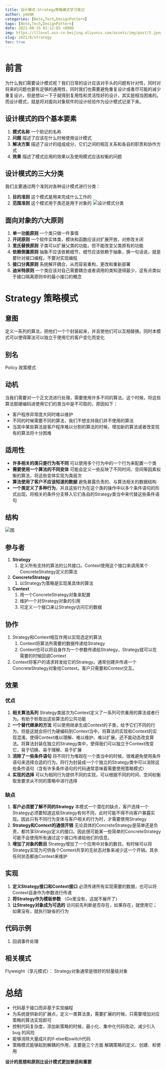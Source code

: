 ```yaml
---
title: 设计模式-Strategy策略模式学习笔记
author: ymkNK
categories: [Note,Tech,DesignPattern]
tags: [Note,Tech,DesignPattern]
date: 2021-08-15 02:12:03 +0800
img: https://lllovol.oss-cn-beijing.aliyuncs.com/assets/img/post/5.jpeg
slug: 2021/8/strategy
toc: true
---
```

# 前言
为什么我们需要设计模式呢？我们日常的设计应该对手头的问题有针对性，同时对将来的问题也要有足够的通用性，同时我们也需要避免重复设计或者尽可能的减少重复设计。但是想以一下子就得到复用性和灵活性好的设计，其实是相当困难的。
而设计模式，就是将对面向对象软件的设计经验作为设计模式记录下来。

## 设计模式的四个基本要素
1. **模式名称** 一个助记的名称
2. **问题** 描述了应该在什么时候使用设计模式
3. **解决方案** 描述了设计的组成成分，它们之间的相互关系和各自的职责和协作方式
4. **效果** 描述了模式应用的效果以及使用模式应该权衡的问题 
   
## 设计模式的三大分类
   我们主要通过两个准则对各种设计模式进行分类：
1. **目的准则** 这个模式是用来完成什么工作的
2. **范围准则** 这个模式用于类还是用于对象的
![设计模式分类](https://lllovol.oss-cn-beijing.aliyuncs.com/assets/img/post/screenshot-20210816-013825.png)

## 面向对象的六大原则
1. **单一功能原则** 一个类只做一件事情
2. **开闭原则** 一个软件实体类，模块和函数应该对扩展开放，对修改关闭
3. **里氏替换原则** 子类可以扩展父类的功能，但不能改变父类原有的功能
4. **依赖倒置原则** 抽象不应该依赖细节，细节应该依赖于抽象，换一句话说，就是要针对接口编程，不要对实现编程
5. **接口分离原则** 系统解开耦合，从而容易重构，更改和重新部署
6. **迪米特原则** 一个类应该对自己需要耦合或者调用的类知道得最少，这有点类似于接口隔离原则中的最小接口的概念

# Strategy 策略模式
## 意图
定义一系列的算法，把他们一个个封装起来，并且使他们可以互相替换。同时本模式可以使得算法可以独立于使用它的客户变化而变化

## 别名
Policy 政策模式

## 动机
当我们需要对一个正文流进行处理，需要使用许多不同的算法。这个时候，将这些算法那硬编码进使用它们的类当中是不可取的，原因如下：
- 客户程序异常庞大同时难以维护
- 不同的时候需要不同的算法，我们不想支持我们并不使用的算法
- 当其中某些算法是客户程序难以分割的算法的时候，增加新的算法或者改变现有的算法将十分困难 
  
## 适用性
- **许多相关的类只是行为有不同** 可以使用多个行为中的一个行为来配置一个类
- **需要使用一个算法的不同变体** 可能会定义一些反映了不同时间、空间等因素权衡的算法，将这些变体实现为类层次
- **算法使用了客户不应该知道的数据** 避免暴露负责的、与算法相关的数据结构
- **一个类定义了多种行为**，并且这些行为在这个类的操作中以多个条件语句的形式出现。将相关的条件分支移入它们各自的Strategy类当中来代替这些条件语句
  
## 结构
  ![图](https://lllovol.oss-cn-beijing.aliyuncs.com/assets/img/post/UML%20%E5%9B%BE.jpg)
  
## 参与者
1. **Strategy**
    1. 定义所有支持的算法的公共接口。Context使用这个接口来调用某个ConcreteStrategy定义的算法
2. **ConcreteStrategy**
    1. 以Strategy为策略是实现某具体的算法
3. **Context**
    1. 用一个ConcreteStrategy对象来配置
    2. 维护一个对Strategy对象的引用
    3. 可定义一个接口来让Strategy访问它的数据 
   
## 协作
1. Strategy和Context相互作用以实现选定的算法
    1. Context将算法所需要的数据传递给Strategy
    2. Context也可以将自身作为一个参数传递给Strategy，Strategy就可以在需要的时候回调Context
2. Context将客户的请求转发给它的Strategy。通常创建并传递一个ConcreteStrategy对象给Context。客户只需要和Context交互。
   
## 效果
   
### 优点
1. **相关算法系列** Strategy类层次为Context定义了一系列可供重用的算法或者行为。有助于析取出这些算法的公共功能
2. **一个替代继承的方法** 可以使用继承生成Context的子类，给予它们不同的行为，但是这就会将行为硬编码到Context当中，将算法的实现和Context的实现混淆，使得Context难以理解、难以维护、难以扩展，还不能动态改变算法。将算法封装在独立的Strategy类中，使得我们可以独立于Context改变它，易于切换、易于理解、易于扩展
3. **消除了一些条件语句** 将不同行为堆砌在一个类当中的时候，很难避免使用条件语句来选择合适的行为。将行为封装成一个个独立的Strategy类中可以消除这些条件语句（含有许多条件语句的代码通常意味着需要使用策略模式）
4. **实现的选择** 可以为相同行为提供不同的实现，可以根据不同的时间、空间权衡取舍要求从不同的策略中进行选择
   
### 缺点
1. **客户必须要了解不同的Strategy** 本模式一个潜在的缺点，客户选择一个Strategy必须要知道这些Strategy有何不同，此时可能不得不向客户暴露实现。因此只有不同行为变体与客户相关的行为时，才需要使用Strategy
2. **Strategy和Context的通信开销** 无论具体的ConcreteStrategy是简单还是负责，都共享Strategy定义的接口。因此很可能某一些简单的ConcreteStrategy可能不会使用所有通过这个接口传递给他们的信息。
3. **增加了对象的数目** Strategy增加了一个应用中对象的数目。有时候可以将Strategy实现为可供各个Context共享的无状态对象来减少这一个开销。其余任何状态都由Context来维护 
   
## 实现
1. **定义Strategy接口和Context接口** 必须传递所有实现需要的数据，也可以将Context自身作为参数进行传递
2. **将Strategy作为模板参数** （Go里没有，这就不展开了）
3. **让Strategy对象成为可选的** 访问前先判断是否存在，如果存在，就使用它；如果没有，就执行缺省的行为 
   
## 代码示例
1. 回调事件处理
   
## 相关模式
   Flyweight（享元模式）： Strategy对象通常是很好的轻量级对象

# 总结
- 代码基于接口而非基于实现编程
- 为系统提供新的扩展点，定义一类算法类，需要扩展的时候，只需要增加对应策略的算法实现即可
- 控制代码复杂度，添加新策略的时候，最小化、集中化代码改动，减少引入 bug 的风险
- 能够消除大量成片的if-else和switch代码
- 策略模式能够起到解耦的作用，主要是三个方面 解耦策略的定义、创建、和使用

**设计的思想和原则比设计模式更加普适和重要**

